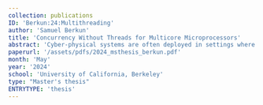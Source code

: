 ```yaml
---
collection: publications
ID: 'Berkun:24:Multithreading'
author: 'Samuel Berkun'
title: 'Concurrency Without Threads for Multicore Microprocessors'
abstract: 'Cyber-physical systems are often deployed in settings where low cost and power consumption are required, traditionally favoring single-core processors. However, as computer processors fall in cost and rise in capabilities, multi-core processors are becoming increasingly prevalent. This necessitates the use of a software system, such as a real-time operating system (RTOS), to help create and manage concurrent tasks. However, the use of an RTOS comes with several disadvantages, including scheduler overhead and inefficient memory usage. We develop LTA (Library for Timing-aware Actors), and adapt Lingua Franca, a polyglot coordination language, as alternative concurrency systems. We demonstrate that these thread-less concurrency systems can offer more precise timing than an RTOS, while also consuming less memory.'
paperurl: '/assets/pdfs/2024_msthesis_berkun.pdf'
month: 'May'
year: '2024'
school: 'University of California, Berkeley'
type: "Master's thesis"
ENTRYTYPE: 'thesis'
---
```

